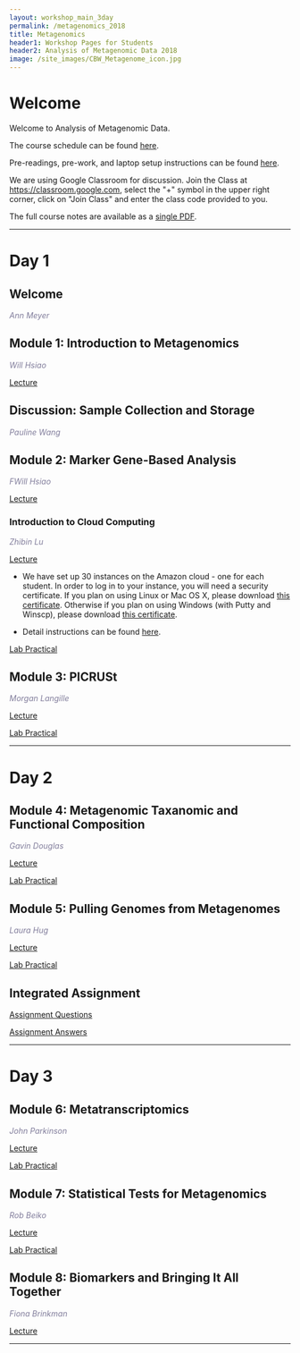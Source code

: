 ```yaml
---
layout: workshop_main_3day
permalink: /metagenomics_2018
title: Metagenomics
header1: Workshop Pages for Students
header2: Analysis of Metagenomic Data 2018
image: /site_images/CBW_Metagenome_icon.jpg
---
```


# Welcome <a id="welcome"></a>

Welcome to Analysis of Metagenomic Data.

The course schedule can be found [here](https://bioinformaticsdotca.github.io/Metagenomics_2018_schedule).

Pre-readings, pre-work, and laptop setup instructions can be found [here](https://bioinformaticsdotca.github.io/metagenomics_2018_prework).  

We are using Google Classroom for discussion. Join the Class at https://classroom.google.com, select the "+" symbol in the upper right corner, click on "Join Class" and enter the class code provided to you.

The full course notes are available as a [single PDF](https://drive.google.com/open?id=1y7f1DRGxSp3W5glUUmDY2E5v6d_m-A1k).  

***

# Day 1 <a id="day1"></a>

##  Welcome 

  *<font color="#827e9c">Ann Meyer</font>*

## Module 1: Introduction to Metagenomics

*<font color="#827e9c">Will Hsiao</font>* 

[Lecture](https://drive.google.com/open?id=1duCGV_RVxBUCEHFjJtCHJOAN_-iVW13w)   

## Discussion: Sample Collection and Storage

*<font color="#827e9c">Pauline Wang</font>* 

## Module 2: Marker Gene-Based Analysis

*<font color="#827e9c">FWill Hsiao</font>* 

[Lecture](https://drive.google.com/open?id=1HHe9CCUwioF9PZjy60AUwJQ3QS6i1yPA)

### Introduction to Cloud Computing

*<font color="#827e9c">Zhibin Lu</font>* 

[Lecture](https://drive.google.com/open?id=14_05fpg9mIbqU1fQQdTZ5EZXSwD_5OqA)

* We have set up 30 instances on the Amazon cloud - one for each student. In order to log in to your instance, you will need a security certificate. If you plan on using Linux or Mac OS X, please download [this certificate](http://main.oicrcbw.ca/private/CBWNY.pem). Otherwise if you plan on using Windows (with Putty and Winscp), please download [this certificate](http://main.oicrcbw.ca/private/CBWNY.ppk).

* Detail instructions can be found [here](https://bioinformaticsdotca.github.io/AWS_setup).

[Lab Practical]()  

## Module 3: PICRUSt

*<font color="#827e9c">Morgan Langille</font>* 

[Lecture](https://drive.google.com/open?id=1VSZFN7i95zo-VLUuVJpvhUETg0ixcq3x)  

[Lab Practical](https://github.com/LangilleLab/microbiome_helper/wiki/CBW-2018-PICRUSt2-Tutorial)  

***

# Day 2 <a id="day2"></a>

## Module 4: Metagenomic Taxanomic and Functional Composition

*<font color="#827e9c">Gavin Douglas</font>* 

[Lecture](https://drive.google.com/open?id=1e8r2hV8GF-JH_r7hcufwqaeTSJQUZJ0J)  

[Lab Practical](https://github.com/LangilleLab/microbiome_helper/wiki/CBW-2018-Metagenomic-Taxonomic-and-Functional-Composition-Tutorial)  
 
## Module 5: Pulling Genomes from Metagenomes

*<font color="#827e9c">Laura Hug</font>* 

[Lecture](https://drive.google.com/open?id=1QFjObDGVrULENRRHiDGvvk44zx92X5K0)  

[Lab Practical](http://merenlab.org/tutorials/infant-gut/)  

## Integrated Assignment

[Assignment Questions]()  

[Assignment Answers]()  

***

# Day 3 <a id="day3"></a>

## Module 6: Metatranscriptomics

*<font color="#827e9c">John Parkinson</font>* 

[Lecture](https://drive.google.com/open?id=1ZWlcw0BR-Ys7mb3uuJmSAvqtbpJ4oPOZ)  

[Lab Practical]()  


## Module 7: Statistical Tests for Metagenomics

*<font color="#827e9c">Rob Beiko</font>* 

[Lecture](https://drive.google.com/open?id=1I74RHWUS_mKZpVr9cHtZ7qz-fjG3Ftjk)  

[Lab Practical]()  

## Module 8: Biomarkers and Bringing It All Together

*<font color="#827e9c">Fiona Brinkman</font>* 

[Lecture](https://drive.google.com/open?id=1N920bdCxc62T_7SW2lPCWdF_5ZU0gq4l)  

***
